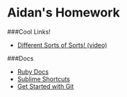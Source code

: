 # Aidan's Homework
###Cool Links!
- [Different Sorts of Sorts! (video)](https://www.youtube.com/watch?v=kPRA0W1kECg 'video of differenet types of sorts')

###Docs
- [Ruby Docs](http://ruby-doc.com/)
- [Sublime Shortcuts](http://sublime-text-unofficial-documentation.readthedocs.org/en/latest/reference/keyboard_shortcuts_osx.html)
- [Get Started with Git](http://skillcrush.com/2013/02/20/get-started-working-with-git/)
